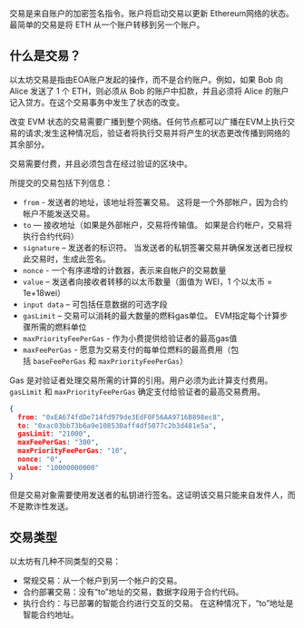 交易是来自账户的加密签名指令。账户将启动交易以更新 Ethereum网络的状态。最简单的交易是将 ETH 从一个账户转移到另一个账户。

## 什么是交易？

以太坊交易是指由EOA账户发起的操作，而不是合约账户。例如，如果 Bob 向 Alice 发送了 1 个 ETH，则必须从 Bob 的账户中扣款，并且必须将 Alice 的账户记入贷方。在这个交易事务中发生了状态的改变。

改变 EVM 状态的交易需要广播到整个网络。任何节点都可以广播在EVM上执行交易的请求;发生这种情况后，验证者将执行交易并将产生的状态更改传播到网络的其余部分。

交易需要付费，并且必须包含在经过验证的区块中。

所提交的交易包括下列信息：

- `from` - 发送者的地址，该地址将签署交易。 这将是一个外部帐户，因为合约帐户不能发送交易。
- `to` — 接收地址（如果是外部帐户，交易将传输值。 如果是合约帐户，交易将执行合约代码）
- `signature` – 发送者的标识符。 当发送者的私钥签署交易并确保发送者已授权此交易时，生成此签名。
- `nonce` - 一个有序递增的计数器，表示来自帐户的交易数量
- `value` – 发送者向接收者转移的以太币数量（面值为 WEI，1 个以太币 = 1e+18wei）
- `input data` – 可包括任意数据的可选字段
- `gasLimit` – 交易可以消耗的最大数量的燃料gas单位。 EVM指定每个计算步骤所需的燃料单位
- `maxPriorityFeePerGas` - 作为小费提供给验证者的最高gas值
- `maxFeePerGas` - 愿意为交易支付的每单位燃料的最高费用（包括 `baseFeePerGas` 和 `maxPriorityFeePerGas`）

Gas 是对验证者处理交易所需的计算的引用。用户必须为此计算支付费用。`gasLimit` 和 `maxPriorityFeePerGas` 确定支付给验证者的最高交易费用。

~~~json
{
  from: "0xEA674fdDe714fd979de3EdF0F56AA9716B898ec8",
  to: "0xac03bb73b6a9e108530aff4df5077c2b3d481e5a",
  gasLimit: "21000",
  maxFeePerGas: "300",
  maxPriorityFeePerGas: "10",
  nonce: "0",
  value: "10000000000"
}
~~~

但是交易对象需要使用发送者的私钥进行签名。这证明该交易只能来自发件人，而不是欺诈性发送。

## 交易类型

以太坊有几种不同类型的交易：

- 常规交易：从一个帐户到另一个帐户的交易。
- 合约部署交易：没有“to”地址的交易，数据字段用于合约代码。
- 执行合约：与已部署的智能合约进行交互的交易。 在这种情况下，“to”地址是智能合约地址。
